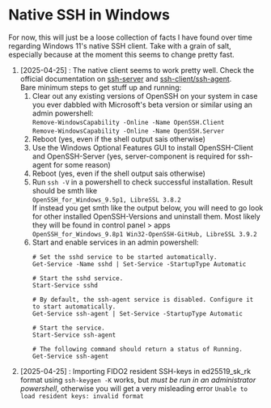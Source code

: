 # Native SSH in Windows

For now, this will just be a loose collection of facts I have found over time regarding Windows 11's native SSH client. Take with a grain of salt, especially because at the moment this seems to change pretty fast.

1. [2025-04-25] : The native client seems to work pretty well. Check the official documentation on [ssh-server](https://learn.microsoft.com/en-us/windows-server/administration/openssh/openssh_install_firstuse?tabs=powershell&pivots=windows-server-2025) and [ssh-client/ssh-agent](https://learn.microsoft.com/en-us/windows-server/administration/openssh/openssh_keymanagement).  
   Bare minimum steps to get stuff up and running:
    1. Clear out any existing versions of OpenSSH on your system in case you ever dabbled with Microsoft's beta version or similar using an admin powershell:  
       ```Remove-WindowsCapability -Online -Name OpenSSH.Client```  
       ```Remove-WindowsCapability -Online -Name OpenSSH.Server```
    2. Reboot (yes, even if the shell output sais otherwise)
    3. Use the Windows Optional Features GUI to install OpenSSH-Client and OpenSSH-Server (yes, server-component is required for ssh-agent for some reason)
    4. Reboot (yes, even if the shell output sais otherwise)
    5. Run ```ssh -V``` in a powershell to check successful installation. Result should be smth like  
       ```OpenSSH_for_Windows_9.5p1, LibreSSL 3.8.2```  
       If instead you get smth like the output below, you will need to go look for other installed OpenSSH-Versions and uninstall them. Most likely they will be found in control panel > apps  
       ```OpenSSH_for_Windows_9.8p1 Win32-OpenSSH-GitHub, LibreSSL 3.9.2```
    7. Start and enable services in an admin powershell:
       ```
       # Set the sshd service to be started automatically.
       Get-Service -Name sshd | Set-Service -StartupType Automatic
      
       # Start the sshd service.
       Start-Service sshd
       
       # By default, the ssh-agent service is disabled. Configure it to start automatically.
       Get-Service ssh-agent | Set-Service -StartupType Automatic
       
       # Start the service.
       Start-Service ssh-agent
       
       # The following command should return a status of Running.
       Get-Service ssh-agent
       ```
2. [2025-04-25] : Importing FIDO2 resident SSH-keys in ed25519_sk_rk format using ```ssh-keygen -K``` works, but *must be run in an administrator powershell*, otherwise you will get a very misleading error ```Unable to load resident keys: invalid format```
